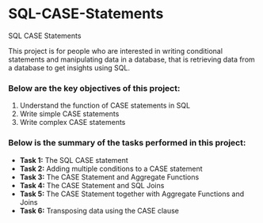 # SQL-CASE-Statements
SQL CASE Statements


This project is for people who are interested in writing conditional statements and manipulating data in a database, that is retrieving data from a database to get insights using SQL. 

### Below are the key objectives of this project:
1.	Understand the function of CASE statements in SQL 
2.	Write simple CASE statements 
3.	Write complex CASE statements

### Below is the summary of the tasks performed in this project:
- __Task 1:__ The SQL CASE statement
- __Task 2:__ Adding multiple conditions to a CASE statement
- __Task 3:__ The CASE Statement and Aggregate Functions
- __Task 4:__ The CASE Statement and SQL Joins
- __Task 5:__ The CASE Statement together with Aggregate Functions and Joins
- __Task 6:__ Transposing data using the CASE clause

